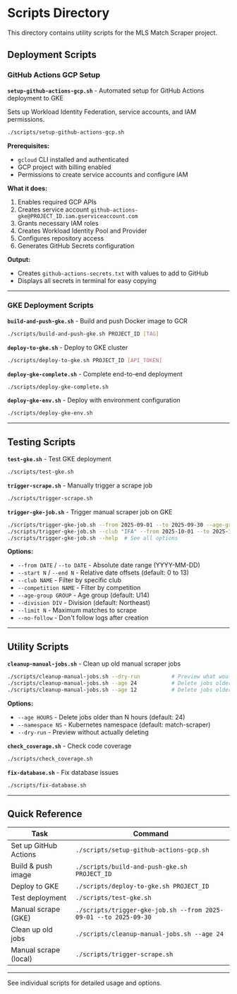 # Scripts Directory

This directory contains utility scripts for the MLS Match Scraper project.

## Deployment Scripts

### GitHub Actions GCP Setup
**`setup-github-actions-gcp.sh`** - Automated setup for GitHub Actions deployment to GKE

Sets up Workload Identity Federation, service accounts, and IAM permissions.

```bash
./scripts/setup-github-actions-gcp.sh
```

**Prerequisites:**
- `gcloud` CLI installed and authenticated
- GCP project with billing enabled
- Permissions to create service accounts and configure IAM

**What it does:**
1. Enables required GCP APIs
2. Creates service account `github-actions-gke@PROJECT_ID.iam.gserviceaccount.com`
3. Grants necessary IAM roles
4. Creates Workload Identity Pool and Provider
5. Configures repository access
6. Generates GitHub Secrets configuration

**Output:**
- Creates `github-actions-secrets.txt` with values to add to GitHub
- Displays all secrets in terminal for easy copying

---

### GKE Deployment Scripts

**`build-and-push-gke.sh`** - Build and push Docker image to GCR

```bash
./scripts/build-and-push-gke.sh PROJECT_ID [TAG]
```

**`deploy-to-gke.sh`** - Deploy to GKE cluster

```bash
./scripts/deploy-to-gke.sh PROJECT_ID [API_TOKEN]
```

**`deploy-gke-complete.sh`** - Complete end-to-end deployment

```bash
./scripts/deploy-gke-complete.sh
```

**`deploy-gke-env.sh`** - Deploy with environment configuration

```bash
./scripts/deploy-gke-env.sh
```

---

## Testing Scripts

**`test-gke.sh`** - Test GKE deployment

```bash
./scripts/test-gke.sh
```

**`trigger-scrape.sh`** - Manually trigger a scrape job

```bash
./scripts/trigger-scrape.sh
```

**`trigger-gke-job.sh`** - Trigger manual scraper job on GKE

```bash
./scripts/trigger-gke-job.sh --from 2025-09-01 --to 2025-09-30 --age-group U14 --division Northeast
./scripts/trigger-gke-job.sh --club "IFA" --from 2025-10-01 --to 2025-10-31
./scripts/trigger-gke-job.sh --help  # See all options
```

**Options:**
- `--from DATE` / `--to DATE` - Absolute date range (YYYY-MM-DD)
- `--start N` / `--end N` - Relative date offsets (default: 0 to 13)
- `--club NAME` - Filter by specific club
- `--competition NAME` - Filter by competition
- `--age-group GROUP` - Age group (default: U14)
- `--division DIV` - Division (default: Northeast)
- `--limit N` - Maximum matches to scrape
- `--no-follow` - Don't follow logs after creation

---

## Utility Scripts

**`cleanup-manual-jobs.sh`** - Clean up old manual scraper jobs

```bash
./scripts/cleanup-manual-jobs.sh --dry-run          # Preview what would be deleted
./scripts/cleanup-manual-jobs.sh --age 24           # Delete jobs older than 24 hours
./scripts/cleanup-manual-jobs.sh --age 12           # Delete jobs older than 12 hours
```

**Options:**
- `--age HOURS` - Delete jobs older than N hours (default: 24)
- `--namespace NS` - Kubernetes namespace (default: match-scraper)
- `--dry-run` - Preview without actually deleting

**`check_coverage.sh`** - Check code coverage

```bash
./scripts/check_coverage.sh
```

**`fix-database.sh`** - Fix database issues

```bash
./scripts/fix-database.sh
```

---

## Quick Reference

| Task | Command |
|------|---------|
| Set up GitHub Actions | `./scripts/setup-github-actions-gcp.sh` |
| Build & push image | `./scripts/build-and-push-gke.sh PROJECT_ID` |
| Deploy to GKE | `./scripts/deploy-to-gke.sh PROJECT_ID` |
| Test deployment | `./scripts/test-gke.sh` |
| Manual scrape (GKE) | `./scripts/trigger-gke-job.sh --from 2025-09-01 --to 2025-09-30` |
| Clean up old jobs | `./scripts/cleanup-manual-jobs.sh --age 24` |
| Manual scrape (local) | `./scripts/trigger-scrape.sh` |

---

See individual scripts for detailed usage and options.
